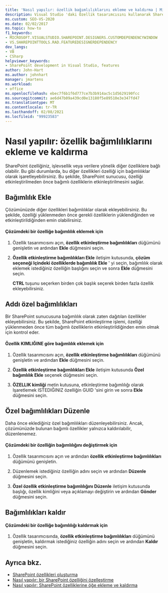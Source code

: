 ```yaml
---
title: 'Nasıl yapılır: özellik bağımlılıklarını ekleme ve kaldırma | Microsoft Docs'
description: Visual Studio 'daki Özellik tasarımcısını kullanarak SharePoint çözümünüze özellik bağımlılıklarını ekleme ve kaldırma konusunu gözden geçirin.
ms.custom: SEO-VS-2020
ms.date: 02/02/2017
ms.topic: how-to
f1_keywords:
- MICROSOFT.VISUALSTUDIO.SHAREPOINT.DESIGNERS.CUSTOMDEPENDENCYWINDOW
- VS.SHAREPOINTTOOLS.RAD.FEATUREDESIGNERDEPENDENCY
dev_langs:
- VB
- CSharp
helpviewer_keywords:
- SharePoint development in Visual Studio, features
author: John-Hart
ms.author: johnhart
manager: jmartens
ms.workload:
- office
ms.openlocfilehash: ebec7f6b1f6d777ce7b3b914ac5c1d5629190fcc
ms.sourcegitcommit: ae6d47b09a439cd0e13180f5e89510e3e347fd47
ms.translationtype: MT
ms.contentlocale: tr-TR
ms.lasthandoff: 02/08/2021
ms.locfileid: "99923583"
---
```

# <a name="how-to-add-and-remove-feature-dependencies"></a>Nasıl yapılır: özellik bağımlılıklarını ekleme ve kaldırma
  SharePoint özelliğiniz, işlevsellik veya verilere yönelik diğer özelliklere bağlı olabilir. Bu gibi durumlarda, bu diğer özellikleri özelliği için bağımlılıklar olarak işaretleyebilirsiniz. Bu şekilde, SharePoint sunucusu, özelliği etkinleştirilmeden önce bağımlı özelliklerin etkinleştirilmesini sağlar.

## <a name="add-dependencies"></a>Bağımlılık Ekle
 Çözümünüzde diğer özellikleri bağımlılıklar olarak ekleyebilirsiniz. Bu şekilde, özelliği yüklenmeden önce gerekli özelliklerin yüklendiğinden ve etkinleştirildiğinden emin olabilirsiniz.

#### <a name="to-add-a-dependency-on-a-feature-in-the-solution"></a>Çözümdeki bir özelliğe bağımlılık eklemek için

1. Özellik tasarımcısını açın, **özellik etkinleştirme bağımlılıkları** düğümünü genişletin ve ardından **Ekle** düğmesini seçin.

2. **Özellik etkinleştirme bağımlılıkları Ekle** iletişim kutusunda, **çözüm seçeneği Içindeki özelliklerde bağımlılık Ekle** ' yi seçin, bağımlılık olarak eklemek istediğiniz özelliğin başlığını seçin ve sonra **Ekle** düğmesini seçin.

     **CTRL** tuşunu seçerken birden çok başlık seçerek birden fazla özellik ekleyebilirsiniz.

## <a name="addi-custom-dependencies"></a>Addı özel bağımlılıkları
 Bir SharePoint sunucusuna bağımlılık olarak zaten dağıtılan özellikler ekleyebilirsiniz. Bu şekilde, SharePoint etkinleştirme işlemi, özelliği yüklenmeden önce tüm bağımlı özelliklerin etkinleştirildiğinden emin olmak için kontrol eder.

#### <a name="to-add-a-dependency-by-the-feature-id"></a>Özellik KIMLIĞINE göre bağımlılık eklemek için

1. Özellik tasarımcısını açın, **özellik etkinleştirme bağımlılıkları** düğümünü genişletin ve ardından **Ekle** düğmesini seçin.

2. **Özellik etkinleştirme bağımlılıkları Ekle** iletişim kutusunda **Özel bağımlılık Ekle** seçenek düğmesini seçin.

3. **ÖZELLIK kimliği** metin kutusuna, etkinleştirme bağımlılığı olarak Işaretlemek ISTEDIĞINIZ özelliğin GUID 'sini girin ve sonra **Ekle** düğmesini seçin.

## <a name="edit-custom-dependencies"></a>Özel bağımlılıkları Düzenle
 Daha önce eklediğiniz özel bağımlılıkları düzenleyebilirsiniz. Ancak, çözümünüzde bulunan bağımlı özellikler yalnızca kaldırılabilir, düzenlenemez.

#### <a name="to-change-a-dependency-on-a-feature-in-the-solution"></a>Çözümdeki bir özelliğin bağımlılığını değiştirmek için

1. Özellik tasarımcısını açın ve ardından **özellik etkinleştirme bağımlılıkları** düğümünü genişletin.

2. Düzenlemek istediğiniz özelliğin adını seçin ve ardından **Düzenle** düğmesini seçin.

3. **Özel özellik etkinleştirme bağımlılığını Düzenle** iletişim kutusunda başlığı, özellik kimliğini veya açıklamayı değiştirin ve ardından **Gönder** düğmesini seçin.

## <a name="remove-dependencies"></a>Bağımlılıkları kaldır

#### <a name="to-remove-a-dependency-on-a-feature-in-the-solution"></a>Çözümdeki bir özelliğe bağımlılığı kaldırmak için

1. Özellik tasarımcısında, **özellik etkinleştirme bağımlılıkları** düğümünü genişletin, kaldırmak istediğiniz özelliğin adını seçin ve ardından **Kaldır** düğmesini seçin.

## <a name="see-also"></a>Ayrıca bkz.
- [SharePoint özellikleri oluşturma](../sharepoint/creating-sharepoint-features.md)
- [Nasıl yapılır: bir SharePoint özelliğini özelleştirme](../sharepoint/how-to-customize-a-sharepoint-feature.md)
- [Nasıl yapılır: SharePoint özelliklerine öğe ekleme ve kaldırma](../sharepoint/how-to-add-and-remove-items-to-sharepoint-features.md)
